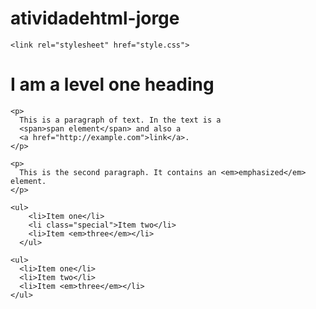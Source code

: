 # atividadehtml-jorge

<!doctype html>
<html lang="en">
  <head>
    <meta charset="utf-8" />
    <title>Getting started with CSS</title>

    <link rel="stylesheet" href="style.css">
  </head>

  <body >
    <h1>I am a level one heading</h1>

    <p>
      This is a paragraph of text. In the text is a
      <span>span element</span> and also a
      <a href="http://example.com">link</a>.
    </p>

    <p>
      This is the second paragraph. It contains an <em>emphasized</em> element.
    </p>

    <ul>
        <li>Item one</li>
        <li class="special">Item two</li>
        <li>Item <em>three</em></li>
      </ul>

    <ul>
      <li>Item one</li>
      <li>Item two</li>
      <li>Item <em>three</em></li>
    </ul>
  </body>
</html>
